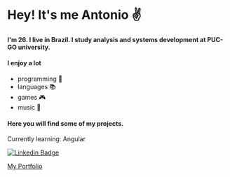 
# Hey! It's me Antonio ✌️

#### I'm 26. I live in Brazil. I study analysis and systems development at PUC-GO university. 
#### I enjoy a lot 
- programming 🤖
- languages 📚
- games 🎮 
- music 🎹
#### Here you will find some of my projects.

Currently learning: Angular

[![Linkedin Badge](https://img.shields.io/badge/-LinkedIn-blue?style=flat-square&logo=Linkedin&logoColor=white&link=https://www.linkedin.com/in/antonio-marcelino-de-sousa-neto/)](https://www.linkedin.com/in/antonio-marcelino-de-sousa-neto/)

[My Portfolio](https://antoniomarcelinoportfolio.vercel.app)
